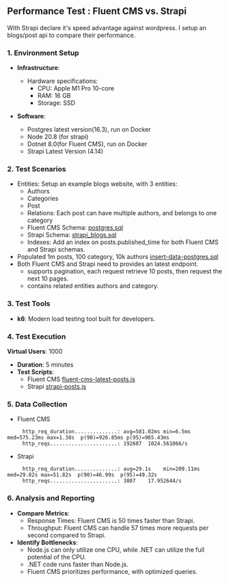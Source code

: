 ## Performance Test : Fluent CMS vs. Strapi

With Strapi declare it's speed advantage against wordpress. I setup 
an blogs/post api to compare their performance.

### 1. **Environment Setup**

- **Infrastructure**:
    - Hardware specifications:
        - CPU: Apple M1 Pro 10-core
        - RAM: 16 GB
        - Storage: SSD

- **Software**:
    - Postgres latest version(16.3), run on Docker
    - Node 20.8 (for strapi)
    - Dotnet 8.0(for Fluent CMS), run on Docker
    - Strapi Latest Version (4.14)

### 2. **Test Scenarios**
- Entities: Setup an example blogs website, with 3 entities:
  - Authors
  - Categories
  - Post 
  - Relations: Each post can have multiple authors, and belongs to one category
  - Fluent CMS Schema: [postgres.sql](..%2F..%2Fserver%2Fexample-schema%2Fpostgres.sql)
  - Strapi Schema: [strapi_blogs.sql](..%2F..%2Fserver%2Fexample-schema%2Fstrapi_blogs.sql)
  - Indexes: Add an index on posts.published_time for both Fluent CMS and Strapi schemas.
- Populated 1m posts, 100 category, 10k authors [insert-data-postgres.sql](..%2F..%2Fserver%2Fexample-schema%2Finsert-data-postgres.sql)
- Both Fluent CMS and Strapi need to provides an latest endpoint.
  - supports pagination, each request retrieve 10 posts, then request the next 10 pages.
  - contains related entities authors and category.

### 3. **Test Tools**
- **k6**: Modern load testing tool built for developers.
### 4. **Test Execution**
**Virtual Users**: 1000
- **Duration**: 5 minutes
- **Test Scripts**: 
  - Fluent CMS [fluent-cms-latest-posts.js](..%2F..%2Fserver%2Fk6_test_scripts%2Ffluent-cms-latest-posts.js)
  - Strapi [strapi-posts.js](..%2F..%2Fserver%2Fk6_test_scripts%2Fstrapi-posts.js)
### 5. **Data Collection**
- Fluent CMS
```
     http_req_duration..............: avg=581.02ms min=6.5ms    med=575.23ms max=1.38s  p(90)=926.85ms p(95)=965.43ms
     http_reqs......................: 192687  1024.561066/s

```
- Strapi 
```
     http_req_duration..............: avg=29.1s    min=209.11ms med=29.82s max=51.82s  p(90)=46.99s  p(95)=49.32s  
     http_reqs......................: 3807    17.952644/s
```
### 6. **Analysis and Reporting**

- **Compare Metrics**:
    - Response Times: Fluent CMS is 50 times faster than Strapi.
    - Throughput: Fluent CMS can handle 57 times more requests per second compared to Strapi.
- **Identify Bottlenecks**:
    - Node.js can only utilize one CPU, while .NET can utilize the full potential of the CPU.
    - .NET code runs faster than Node.js.
    - Fluent CMS prioritizes performance, with optimized queries.